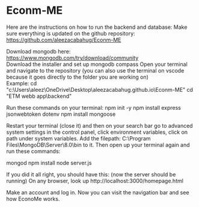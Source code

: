 # Econm-ME
Here are the instructions on how to run the backend and database: 
Make sure everything is updated on the github repository: 
https://github.com/aleezacabahug/Econm-ME  

Download mongodb here: https://www.mongodb.com/try/download/community  
Download the installer and set up mongodb compass 
Open your terminal and navigate to the repository (you can also use the terminal on vscode 
because it goes directly to the folder you are working on)  
Example: cd "c:\Users\aleez\OneDrive\Desktop\aleezacabahug.github.io\Econm-ME\" 
cd "ETM webb app\backend"  

Run these commands on your terminal: 
npm init -y 
npm install express jsonwebtoken dotenv 
npm install mongoose 

Restart your terminal (close it) and then on your search bar go to advanced system settings in 
the control panel, click environment variables, click on path under system variables. Add the 
filepath: C:\Program Files\MongoDB\Server\8.0\bin to it. Then open up your terminal again and 
run these commands: 

mongod 
npm install 
node server.js 

If you did it all right, you should have this: (now the server should be running) 
On any browser, look up http://localhost:3000/homepage.html  

Make an account and log in. 
Now you can visit the navigation bar and see how EconoMe works.  
